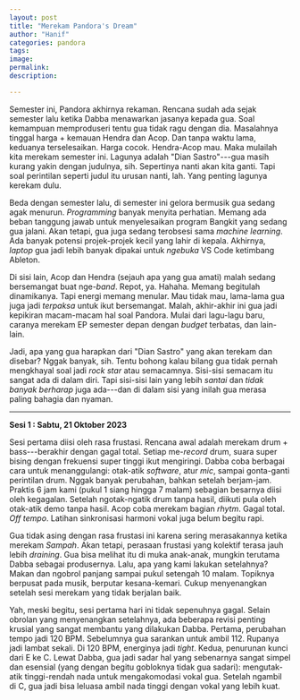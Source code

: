 ```yaml
---
layout: post
title: "Merekam Pandora's Dream"
author: "Hanif" 
categories: pandora
tags: 
image: 
permalink: 
description:

---
```


Semester ini, Pandora akhirnya rekaman. Rencana sudah ada sejak semester lalu ketika Dabba menawarkan jasanya kepada gua. Soal kemampuan memproduseri tentu gua tidak ragu dengan dia. Masalahnya tinggal harga + kemauan Hendra dan Acop. Dan tanpa waktu lama, keduanya terselesaikan. Harga cocok. Hendra-Acop mau. Maka mulailah kita merekam semester ini. Lagunya adalah "Dian Sastro"---gua masih kurang yakin dengan judulnya, sih. Sepertinya nanti akan kita ganti. Tapi soal perintilan seperti judul itu urusan nanti, lah. Yang penting lagunya kerekam dulu.

Beda dengan semester lalu, di semester ini gelora bermusik gua sedang agak menurun. *Programming* banyak menyita perhatian. Memang ada beban tanggung jawab untuk menyelesaikan program Bangkit yang sedang gua jalani. Akan tetapi, gua juga sedang terobsesi sama *machine learning*. Ada banyak potensi projek-projek kecil yang lahir di kepala. Akhirnya, *laptop* gua jadi lebih banyak dipakai untuk *ngebuka* VS Code ketimbang Ableton. 

Di sisi lain, Acop dan Hendra (sejauh apa yang gua amati) malah sedang bersemangat buat nge-*band*. Repot, ya. Hahaha. Memang begitulah dinamikanya. Tapi energi memang menular. Mau tidak mau, lama-lama gua juga jadi *terpaksa* untuk ikut bersemangat. Malah, akhir-akhir ini gua jadi kepikiran macam-macam hal soal Pandora. Mulai dari lagu-lagu baru, caranya merekam EP semester depan dengan *budget* terbatas, dan lain-lain. 

Jadi, apa yang gua harapkan dari "Dian Sastro" yang akan terekam dan disebar? Nggak banyak, sih. Tentu bohong kalau bilang gua tidak pernah mengkhayal soal jadi *rock star* atau semacamnya. Sisi-sisi semacam itu sangat ada di dalam diri. Tapi sisi-sisi lain yang lebih *santai* dan *tidak banyak berharap* juga ada---dan di dalam sisi yang inilah gua merasa paling bahagia dan nyaman. 

******

**Sesi 1 : Sabtu, 21 Oktober 2023**

Sesi pertama diisi oleh rasa frustasi. Rencana awal adalah merekam drum + bass---berakhir dengan gagal total. Setiap me-*record* drum, suara super bising dengan frekuensi super tinggi ikut mengiringi. Dabba coba berbagai cara untuk menanggulangi: otak-atik *software*, atur *mic*, sampai gonta-ganti perintilan drum. Nggak banyak perubahan, bahkan setelah berjam-jam. Praktis 6 jam kami (pukul 1 siang hingga 7 malam) sebagian besarnya diisi oleh kegagalan. Setelah ngotak-ngatik drum tanpa hasil, diikuti pula oleh otak-atik demo tanpa hasil. Acop coba merekam bagian *rhytm*. Gagal total. *Off tempo*. Latihan sinkronisasi harmoni vokal juga belum begitu rapi. 

Gua tidak asing dengan rasa frustasi ini karena sering merasakannya ketika merekam *Sampah*. Akan tetapi, perasaan frustasi yang kolektif terasa jauh lebih *draining*. Gua bisa melihat itu di muka anak-anak, mungkin terutama Dabba sebagai produsernya. Lalu, apa yang kami lakukan setelahnya? Makan dan ngobrol panjang sampai pukul setengah 10 malam. Topiknya berpusat pada musik, berputar kesana-kemari. Cukup menyenangkan setelah sesi merekam yang tidak berjalan baik. 

Yah, meski begitu, sesi pertama hari ini tidak sepenuhnya gagal. Selain obrolan yang menyenangkan setelahnya, ada beberapa revisi penting krusial yang sangat membantu yang dilakukan Dabba. Pertama, perubahan tempo jadi 120 BPM. Sebelumnya gua sarankan untuk ambil 112. Rupanya jadi lambat sekali. Di 120 BPM, energinya jadi *tight*. Kedua, penurunan kunci dari E ke C. Lewat Dabba, gua jadi sadar hal yang sebenarnya sangat simpel dan esensial (yang dengan begitu gobloknya tidak gua sadari): mengutak-atik tinggi-rendah nada untuk mengakomodasi vokal gua. Setelah ngambil di C, gua jadi bisa leluasa ambil nada tinggi dengan vokal yang lebih kuat. 
